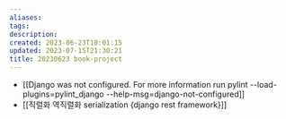 ```yaml
---
aliases: 
tags: 
description:
created: 2023-06-23T10:01:15
updated: 2023-07-15T21:30:21
title: 20230623 book-project
---
```

- [[Django was not configured. For more information run pylint --load-plugins=pylint_django --help-msg=django-not-configured]]
- [[직렬화 역직렬화 serialization {django rest framework}]]
